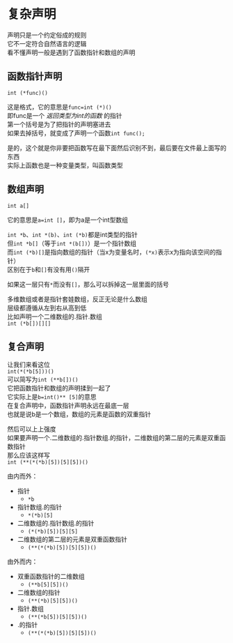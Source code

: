 ---
---

# 复杂声明

声明只是一个约定俗成的规则\
它不一定符合自然语言的逻辑\
看不懂声明一般是遇到了函数指针和数组的声明

## 函数指针声明

`int (*func)()`

这是格式，它的意思是`func=int (*)()`\
即func是一个 _返回类型为int的函数_ 的指针\
第一个括号是为了把指针的声明塞进去\
如果去掉括号，就变成了声明一个函数`int func();`

是的，这个就是你非要把函数写在最下面然后识别不到，最后要在文件最上面写的东西\
实际上函数也是一种变量类型，叫函数类型

## 数组声明

`int a[]`

它的意思是`a=int []`，即为a是一个int型数组

`int *b`、`int *(b)`、`int (*b)`都是int类型的指针\
但`int *b[]`（等于`int *(b[])`）是一个指针数组\
而`int (*b)[]`是指向数组的指针（当x为变量名时，`(*x)`表示x为指向该空间的指针）\
区别在于`b`和`[]`有没有用`()`隔开

如果这一层只有`*`而没有`[]`，那么可以拆掉这一层里面的括号

多维数组或者是指针套娃数组，反正无论是什么数组\
层级都遵循从左到右从高到低\
比如声明一个二维数组的.指针.数组\
`int (*b[])[][]`

## 复合声明

让我们来看这位\
`int(*(*b[5]))()`\
可以简写为`int (**b[])()`\
它把函数指针和数组的声明揉到一起了\
它实际上是`b=int()** [5]`的意思\
在复合声明中，函数指针声明永远在最底一层\
也就是说b是一个数组，数组的元素是函数的双重指针

然后可以上上强度\
如果要声明一个.二维数组的.指针数组.的指针，二维数组的第二层的元素是双重函数指针\
那么应该这样写\
`int (**(*(*b)[5])[5][5])()`

由内而外：

+ 指针
  + `*b`
+ 指针数组.的指针
  + `*(*b)[5]`
+ 二维数组的.指针数组.的指针
  + `(*(*b)[5])[5][5]`
+ 二维数组的第二层的元素是双重函数指针
  + `(**(*(*b)[5])[5][5])()`

由外而内：

+ 双重函数指针的二维数组
  + `(**b[5][5])()`
+ 二维数组的指针
  + `(**(*b)[5][5])()`
+ 指针.数组
  + `(**(*b[5])[5][5])()`
+ .的指针
  + `(**(*(*b)[5])[5][5])()`
